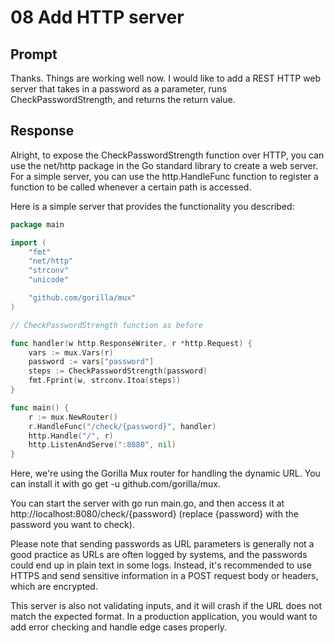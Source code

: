 # 08 Add HTTP server

## Prompt

Thanks. Things are working well now. I would like to add a REST HTTP web server that takes in a password as a parameter, runs CheckPasswordStrength, and returns the return value. 

## Response

Alright, to expose the CheckPasswordStrength function over HTTP, you can use the net/http package in the Go standard library to create a web server. For a simple server, you can use the http.HandleFunc function to register a function to be called whenever a certain path is accessed.

Here is a simple server that provides the functionality you described:

```go
package main

import (
	"fmt"
	"net/http"
	"strconv"
	"unicode"

	"github.com/gorilla/mux"
)

// CheckPasswordStrength function as before

func handler(w http.ResponseWriter, r *http.Request) {
	vars := mux.Vars(r)
	password := vars["password"]
	steps := CheckPasswordStrength(password)
	fmt.Fprint(w, strconv.Itoa(steps))
}

func main() {
	r := mux.NewRouter()
	r.HandleFunc("/check/{password}", handler)
	http.Handle("/", r)
	http.ListenAndServe(":8080", nil)
}
```

Here, we're using the Gorilla Mux router for handling the dynamic URL. You can install it with go get -u github.com/gorilla/mux.

You can start the server with go run main.go, and then access it at http://localhost:8080/check/{password} (replace {password} with the password you want to check).

Please note that sending passwords as URL parameters is generally not a good practice as URLs are often logged by systems, and the passwords could end up in plain text in some logs. Instead, it's recommended to use HTTPS and send sensitive information in a POST request body or headers, which are encrypted.

This server is also not validating inputs, and it will crash if the URL does not match the expected format. In a production application, you would want to add error checking and handle edge cases properly.
